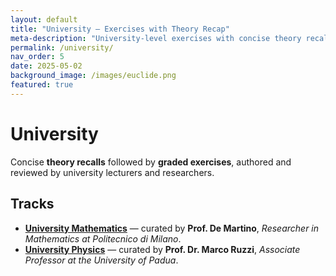 ```yaml
---
layout: default
title: "University — Exercises with Theory Recap"
meta-description: "University-level exercises with concise theory recalls, curated by professors and researchers from leading Italian universities."
permalink: /university/
nav_order: 5
date: 2025-05-02
background_image: /images/euclide.png
featured: true
---
```


# University

Concise **theory recalls** followed by **graded exercises**, authored and reviewed by university lecturers and researchers.

## Tracks

- **[University Mathematics](/university/math/)** — curated by **Prof. De Martino**, *Researcher in Mathematics at Politecnico di Milano*.  
- **[University Physics](/university/physics/)** — curated by **Prof. Dr. Marco Ruzzi**, *Associate Professor at the University of Padua*.
